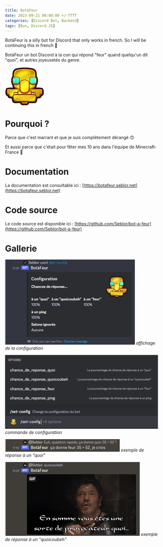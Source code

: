 ```yaml
---
title: BotàFeur
date: 2023-09-21 00:00:00 +/-TTTT
categories: [Discord Bot, Backend]
tags: [Bun, Discord.JS]
---
```


BotàFeur is a silly bot for Discord that only works in french. So I will be continuing this in french 🥖

BotàFeur un bot Discord à la con qui répond "feur" quand quelqu'un dit "quoi", et autres joyeusetés du genre.

![Alt text](/assets/img/posts/botafeur/logo.png)

# Pourquoi ?

Parce que c'est marrant et que je suis complètement dérangé 🙃

Et aussi parce que c'était pour fêter mes 10 ans dans l'équipe de Minecraft-France 🎉

# Documentation

La documentation est consultable ici : [https://botafeur.seblor.net](https://botafeur.seblor.net)

# Code source

Le code source est disponible ici : [https://github.com/Seblor/bot-a-feur](https://github.com/Seblor/bot-a-feur)

# Gallerie

![Alt text](/assets/img/posts/botafeur/config.webp)
_affichage de la configuration_

![Alt text](/assets/img/posts/botafeur/commands.webp)
_commande de configuration_

![Alt text](/assets/img/posts/botafeur/example1.png)
_exemple de réponse à un "quoi"_

![Alt text](/assets/img/posts/botafeur/example2.png)
_exemple de réponse à un "quoicoubeh"_
